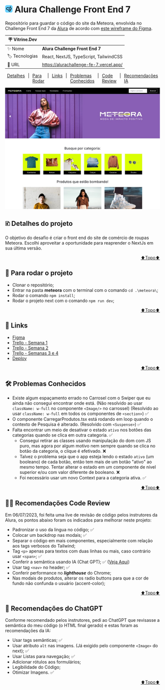 # <img src="./meteora/public/alura_challenge_icon.png" style="height: 24px"> Alura Challenge Front End 7
Repositório para guardar o código do site da Meteora, envolvida no Challenge Front End 7 da <a href="https://www.alura.com.br/">Alura</a> de acordo com <a href="https://www.figma.com/file/IVO00we38ZQzTayF7Viimm/Challenge-Front-end-%7C-Loja-Meteora-(Copy)?type=design&node-id=2386%3A3188&t=NJQNo7dpIo7Ipb0g-1">este wireframe do Figma</a>.

| :placard: Vitrine.Dev |     |
| -------------  | --- |
| :sparkles: Nome        | **Alura Challenge Front End 7**
| :label: Tecnologias | React, NextJS, TypeScript, TailwindCSS
| :rocket: URL         | https://alurachallenge-fe-7.vercel.app/

<div style="display:flex; justify-content: center; margin-bottom: 10px;">
    <a style="margin: 0 10px" href="#-detalhes-do-projeto">Detalhes</a> | 
    <a style="margin: 0 10px" href="#-para-rodar-o-projeto">Para Rodar</a> | 
    <a style="margin: 0 10px" href="#-links">Links</a> |
    <a style="margin: 0 10px" href="#%EF%B8%8F-problemas-conhecidos">Problemas Conhecidos</a> |
    <a style="margin: 0 10px" href="#-recomendações-code-review">Code Review</a> | 
    <a style="margin: 0 10px" href="#-recomendações-do-chatgpt">Recomendações IA</a>
</div>

<!-- Inserir imagem com a #vitrinedev ao final do link -->
![](./meteora/public/Meteora_Preview.jpg#vitrinedev)

## 🗈 Detalhes do projeto
O objetivo do desafio é criar o front end do site de comércio de roupas Meteora. Escolhi aproveitar a oportunidade para reaprender o NextJs em sua última versão.

<a href="#" style="display:flex; justify-content: end"> ⬆️Topo⬆️</a>

## 📀 Para rodar o projeto
- Clonar o repositório;
- Entrar na pasta __meteora__ com o terminal com o comando ```cd .\meteora\```;
- Rodar o comando ```npm install```;
- Rodar o projeto next com o comando ```npm run dev```;

<a href="#" style="display:flex; justify-content: end"> ⬆️Topo⬆️</a>

## 🔗 Links
- <a href="https://www.figma.com/file/IVO00we38ZQzTayF7Viimm/Challenge-Front-end-%7C-Loja-Meteora-(Copy)?type=design&node-id=2386%3A3188&mode=design&t=S6Ql9fSE4qJuxw4P-1" target="_blank">Figma</a>
- <a href="https://trello.com/b/ezN5ADgZ/alura-challenge-fe-7-semana-1" target="_blank">Trello - Semana 1</a>
- <a href="https://trello.com/b/4nevqD06/alura-challenge-fe-7-semana-2" target="_blank">Trello - Semana 2</a>
- <a href="https://trello.com/b/Skz3kdd1/alura-challenge-fe7-semanas-3-e-4">Trello - Semanas 3 e 4</a>
- <a href="https://alurachallenge-fe-7.vercel.app/">Deploy</a>

<a href="#" style="display:flex; justify-content: end"> ⬆️Topo⬆️</a>

## 🛠️ Problemas Conhecidos
- Existe algum espaçamento errado no Carrosel com o Swiper que eu ainda não consegui encontrar onde está. (Não resolvido ao usar ```className: w-full``` no componente ```<Image/>``` no carrossel) (Resolvido ao usar ```className: w-full``` em todos os componentes de ```<section>```) ✅
- O componente CarregarProdutos.tsx está rodando em loop quando o contexto de Pesquisa é alterado. (Resolvido com ```<Suspense>```) ✅
- Falta encontrar um meio de desativar o estado ```ativo``` nos botôes das categorias quando se clica em outra categoria. ✅
    - Consegui retirar as classes usando manipulação do dom com JS puro, mas agora por algum motivo nem sempre quando se clica no botão da categoria, o clique é efetivado. ❌
    - Talvez o problema seja que o app esteja lendo o estado ```ativo``` (um booleano) de cada botão, então tem mais de um botão "ativo" ao mesmo tempo. Tentar alterar o estado em um componente de nível superior e/ou com valor diferente de booleano. ❌
    - Foi necessário usar um novo Context para a categoria ativa. ✅

<a href="#" style="display:flex; justify-content: end"> ⬆️Topo⬆️</a>

## 👩‍🏫 Recomendações Code Review
Em 06/07/2023, foi feita uma live de revisão de código pelos instrutores da Alura, os pontos abaixo foram os indicados para melhorar neste projeto:
- Padronizar o uso da lingua no código; ✅
- Colocar um backdrop nas modais; ✅
- Separar o código em mais componentes, especialmente com relação aos tags verbosos do Tailwind;
- Tag ```<p>``` apenas para textos com duas linhas ou mais, caso contrário usar ```<span>```; ✅
- Conferir a semântica usando IA (Chat GPT); ✅ (<a href="https://github.com/Enyus/alurachallengeFE7/blob/main/opiniaoGPT.md">Veja Aqui</a>)
- Usar tag ```<nav>``` no header; ✅
- Conferir performance no ***lighthouse*** do Chrome;
- Nas modais de produtos, alterar os radio buttons para que a cor de fundo não confunda o usuário (accent-color);

<a href="#" style="display:flex; justify-content: end"> ⬆️Topo⬆️</a>

## 🤖 Recomendações do ChatGPT
Conforme recomendado pelos instrutores, pedi ao ChatGPT que revisasse a semântica do meu código (o HTML final gerado) e estas foram as recomendações da IA:
- Usar tags semânticas; ✅
- Usar atributo ```alt``` nas imagens. (Já exigido pelo componente ```<Image>``` do next); ✅
- Usar Listas para navegação; ✅
- Adicionar rótulos aos formulários;
- Legibilidade do Código;
- Otimizar Imagens. ✅

<a href="#" style="display:flex; justify-content: end"> ⬆️Topo⬆️</a>